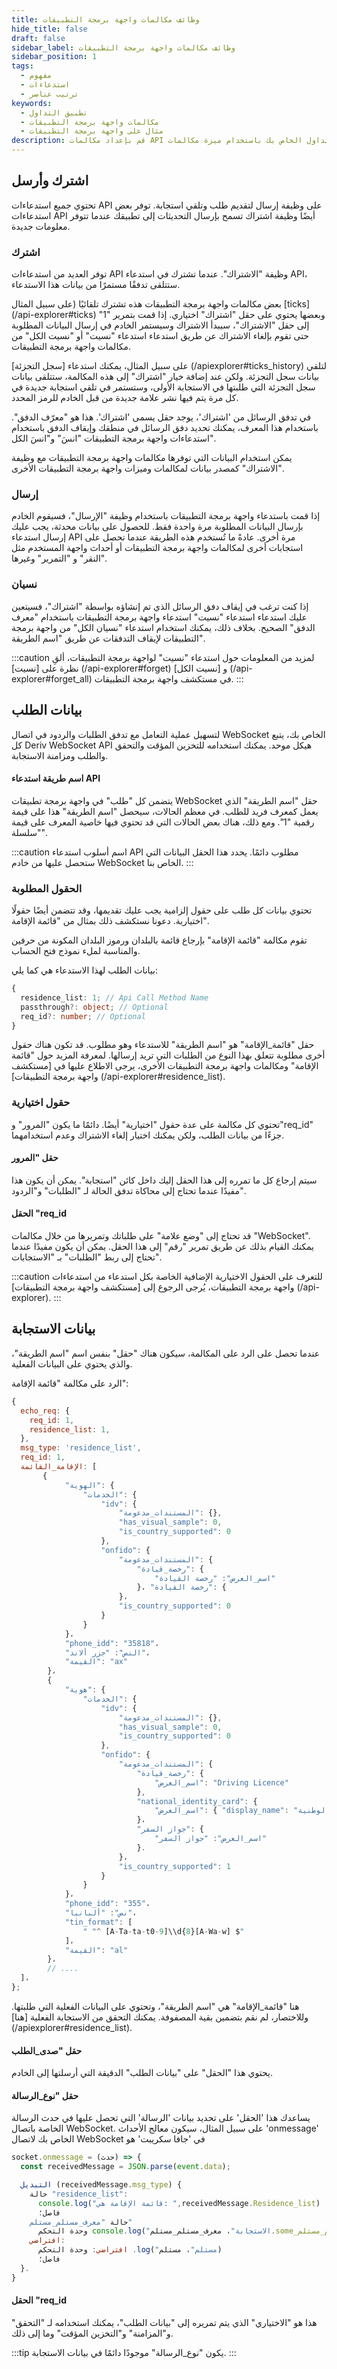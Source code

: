 ```yaml
---
title: وظائف مكالمات واجهة برمجة التطبيقات
hide_title: false
draft: false
sidebar_label: وظائف مكالمات واجهة برمجة التطبيقات
sidebar_position: 1
tags:
  - مفهوم
  - استدعاءات
  - ترتيب عناصر
keywords:
  - تطبيق التداول
  - مكالمات واجهة برمجة التطبيقات
  - مثال على واجهة برمجة التطبيقات
description: قم بإعداد مكالمات API لتطبيق التداول الخاص بك باستخدام ميزة مكالمات API. تعلم كيفية الاشتراك وإرسال الطلبات والحصول على بيانات الاستجابة من خلال أمثلة واجهة برمجة التطبيقات.
---
```


## اشترك وأرسل

تحتوي جميع استدعاءات API على وظيفة إرسال لتقديم طلب وتلقي استجابة. توفر بعض استدعاءات API أيضًا وظيفة اشتراك تسمح بإرسال التحديثات إلى تطبيقك عندما تتوفر معلومات جديدة.

### اشترك

توفر العديد من استدعاءات API وظيفة "الاشتراك". عندما تشترك في استدعاء API، ستتلقى تدفقًا مستمرًا من بيانات هذا الاستدعاء.

بعض مكالمات واجهة برمجة التطبيقات هذه تشترك تلقائيًا (على سبيل المثال [ticks] (/api-explorer#ticks) وبعضها يحتوي على حقل "اشتراك" اختياري. إذا قمت بتمرير "1" إلى حقل "الاشتراك"، سيبدأ الاشتراك وسيستمر الخادم في إرسال البيانات المطلوبة حتى تقوم بإلغاء الاشتراك عن طريق استدعاء استدعاء "نسيت" أو "نسيت الكل" من مكالمات واجهة برمجة التطبيقات.

على سبيل المثال، يمكنك استدعاء [سجل التجزئة] (/apiexplorer#ticks_history) لتلقي بيانات سجل التجزئة. ولكن عند إضافة خيار "اشتراك" إلى هذه المكالمة، ستتلقى بيانات سجل التجزئة التي طلبتها في الاستجابة الأولى، وستستمر في تلقي استجابة جديدة في كل مرة يتم فيها نشر علامة جديدة من قبل الخادم للرمز المحدد.

في تدفق الرسائل من 'اشتراك'، يوجد حقل يسمى 'اشتراك'. هذا هو "معرّف الدفق". باستخدام هذا المعرف، يمكنك تحديد دفق الرسائل في منطقك وإيقاف الدفق باستخدام استدعاءات واجهة برمجة التطبيقات "انسَ" و"انسَ الكل".

يمكن استخدام البيانات التي توفرها مكالمات واجهة برمجة التطبيقات مع وظيفة "الاشتراك" كمصدر بيانات لمكالمات وميزات واجهة برمجة التطبيقات الأخرى.

### إرسال

إذا قمت باستدعاء واجهة برمجة التطبيقات باستخدام وظيفة "الإرسال"، فسيقوم الخادم بإرسال البيانات المطلوبة مرة واحدة فقط. للحصول على بيانات محدثة، يجب عليك إرسال استدعاء API مرة أخرى. عادةً ما تُستخدم هذه الطريقة عندما تحصل على استجابات أخرى لمكالمات واجهة برمجة التطبيقات أو أحداث واجهة المستخدم مثل "النقر" و "التمرير" وغيرها.

### نسيان

إذا كنت ترغب في إيقاف دفق الرسائل الذي تم إنشاؤه بواسطة "اشتراك"، فسيتعين عليك استدعاء استدعاء "نسيت" استدعاء واجهة برمجة التطبيقات باستخدام "معرف الدفق" الصحيح. بخلاف ذلك، يمكنك استخدام استدعاء "نسيان الكل" من واجهة برمجة التطبيقات لإيقاف التدفقات عن طريق "اسم الطريقة".

:::caution
لمزيد من المعلومات حول استدعاء "نسيت" لواجهة برمجة التطبيقات، ألقِ نظرة على [نسيت] (/api-explorer#forget) و [نسيت الكل] (/api-explorer#forget_all) في مستكشف واجهة برمجة التطبيقات.
:::

## بيانات الطلب

لتسهيل عملية التعامل مع تدفق الطلبات والردود في اتصال WebSocket الخاص بك، يتبع كل Deriv WebSocket API هيكل موحد. يمكنك استخدامه للتخزين المؤقت والتحقق والطلب ومزامنة الاستجابة.

#### اسم طريقة استدعاء API

يتضمن كل "طلب" في واجهة برمجة تطبيقات WebSocket حقل "اسم الطريقة" الذي يعمل كمعرف فريد للطلب. في معظم الحالات، سيحصل "اسم الطريقة" هذا على قيمة رقمية "1". ومع ذلك، هناك بعض الحالات التي قد تحتوي فيها خاصية المعرف على قيمة "سلسلة".

:::caution
اسم أسلوب استدعاء API مطلوب دائمًا. يحدد هذا الحقل البيانات التي ستحصل عليها من خادم WebSocket الخاص بنا.
:::

### الحقول المطلوبة

تحتوي بيانات كل طلب على حقول إلزامية يجب عليك تقديمها، وقد تتضمن أيضًا حقولًا اختيارية. دعونا نستكشف ذلك بمثال من "قائمة الإقامة".

تقوم مكالمة "قائمة الإقامة" بإرجاع قائمة بالبلدان ورموز البلدان المكونة من حرفين والمناسبة لملء نموذج فتح الحساب.

بيانات الطلب لهذا الاستدعاء هي كما يلي:

```ts showLineNumbers
{
  residence_list: 1; // Api Call Method Name
  passthrough?: object; // Optional
  req_id?: number; // Optional
}
```

حقل "قائمة_الإقامة" هو "اسم الطريقة" للاستدعاء وهو مطلوب. قد تكون هناك حقول أخرى مطلوبة تتعلق بهذا النوع من الطلبات التي تريد إرسالها. لمعرفة المزيد حول "قائمة الإقامة" ومكالمات واجهة برمجة التطبيقات الأخرى، يرجى الاطلاع عليها في [مستكشف واجهة برمجة التطبيقات] (/api-explorer#residence_list).

### حقول اختيارية

تحتوي كل مكالمة على عدة حقول "اختيارية" أيضًا. دائمًا ما يكون "المرور" و"req_id" جزءًا من بيانات الطلب، ولكن يمكنك اختيار إلغاء الاشتراك وعدم استخدامهما.

#### حقل "المرور

سيتم إرجاع كل ما تمرره إلى هذا الحقل إليك داخل كائن "استجابة". يمكن أن يكون هذا مفيدًا عندما تحتاج إلى محاكاة تدفق الحالة لـ "الطلبات" و"الردود".

#### الحقل "req_id

قد تحتاج إلى "وضع علامة" على طلباتك وتمريرها من خلال مكالمات "WebSocket". يمكنك القيام بذلك عن طريق تمرير "رقم" إلى هذا الحقل. يمكن أن يكون مفيدًا عندما تحتاج إلى ربط "الطلبات" بـ "الاستجابات".

:::caution
للتعرف على الحقول الاختيارية الإضافية الخاصة بكل استدعاء من استدعاءات واجهة برمجة التطبيقات، يُرجى الرجوع إلى [مستكشف واجهة برمجة التطبيقات] (/api-explorer).
:::

## بيانات الاستجابة

عندما تحصل على الرد على المكالمة، سيكون هناك "حقل" بنفس اسم "اسم الطريقة"، والذي يحتوي على البيانات الفعلية.

الرد على مكالمة "قائمة الإقامة":

```js showLineNumbers
{
  echo_req: {
    req_id: 1,
    residence_list: 1,
  },
  msg_type: 'residence_list',
  req_id: 1,
  الإقامة_القائمة: [
       {
            "الهوية": {
                "الخدمات": {
                    "idv": {
                        "المستندات_مدعومة": {},
                        "has_visual_sample": 0,
                        "is_country_supported": 0
                    },
                    "onfido": {
                        "المستندات_مدعومة": {
                            "رخصة_قيادة": {
                                "اسم_العرض": "رخصة القيادة"
                            }، "رخصة القيادة": {
                        }،
                        "is_country_supported": 0
                    }
                }
            }،
            "phone_idd": "35818"،
            "النص": "جزر ألاند"،
            "القيمة": "ax"
        }،
        {
            "هوية": {
                "الخدمات": {
                    "idv": {
                        "المستندات_مدعومة": {},
                        "has_visual_sample": 0,
                        "is_country_supported": 0
                    },
                    "onfido": {
                        "المستندات_مدعومة": {
                            "رخصة_قيادة": {
                                "اسم_العرض": "Driving Licence"
                            },
                            "national_identity_card": {
                                "اسم_العرض": { "display_name": "بطاقة الهوية الوطنية"
                            }،
                            "جواز السفر": {
                                "اسم_العرض": "جواز السفر"
                            }.
                        }،
                        "is_country_supported": 1
                    }
                }
            }،
            "phone_idd": "355"،
            "نص": "ألبانيا"،
            "tin_format": [
                " "^ [A-Ta-ta-t0-9]\\d{8}[A-Wa-w] $"
            ]،
            "القيمة": "al"
        }،
        // ....
  ]،
};
```

هنا "قائمة_الإقامة" هي "اسم الطريقة"، وتحتوي على البيانات الفعلية التي طلبتها. وللاختصار، لم نقم بتضمين بقية المصفوفة. يمكنك التحقق من الاستجابة الفعلية [هنا] (/apiexplorer#residence_list).

#### حقل "صدى_الطلب

يحتوي هذا "الحقل" على "بيانات الطلب" الدقيقة التي أرسلتها إلى الخادم.

#### حقل "نوع_الرسالة

يساعدك هذا 'الحقل' على تحديد بيانات 'الرسالة' التي تحصل عليها في حدث الرسالة الخاصة باتصال WebSocket. على سبيل المثال، سيكون معالج الأحداث 'onmessage' الخاص بك لاتصال WebSocket في 'جافا سكريبت' هو

```js showLineNumbers
socket.onmessage = (حدث) => {
  const receivedMessage = JSON.parse(event.data);

  التبديل (receivedMessage.msg_type) {
    حالة "residence_list":
      console.log("قائمة الإقامة هي: ",receivedMessage.Residence_list)
      فاصل؛
    حالة "معرف_مستلم_مستلم"
      وحدة التحكم console.log("الاستجابة"، معرف_مستلم_مستلم.some_آخر_مستلم_مستلم)
    افتراضي:
      افتراضي: وحدة التحكم .log("مستلم"، مستلم)
      فاصل؛
  }.
}
```

#### الحقل "req_id

هذا هو "الاختياري" الذي يتم تمريره إلى "بيانات الطلب"، يمكنك استخدامه لـ "التحقق" و"المزامنة" و"التخزين المؤقت" وما إلى ذلك.

:::tip
يكون "نوع_الرسالة" موجودًا دائمًا في بيانات الاستجابة.
:::
